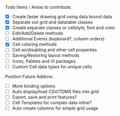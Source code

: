 Todo Items / Areas to contribute:
- [x] Create faster drawing grid using data bound data
- [x] Separate out grid and datatable classes
- [x] Create separate classes or cellstyle, font and color
- [ ] Edit/Add/Delete methods
- [ ] Additional Events (keyboard?, column orders)
- [x] Cell coloring methods
- [ ] Cell en/disabling and other cell properties
- [ ] Saving/Restoring layout methods
- [ ] Icons, Paletes and VI packages
- [ ] Custom Cell data types for unique cells

Position Future Addons:
- [ ] More binding options
- [ ] Auto display/load CSV/TDMS files into grid
- [ ] Export, save and print features?
- [ ] Cell Templates for complex data inline?
- [ ] Auto create columns for simple grid usage
